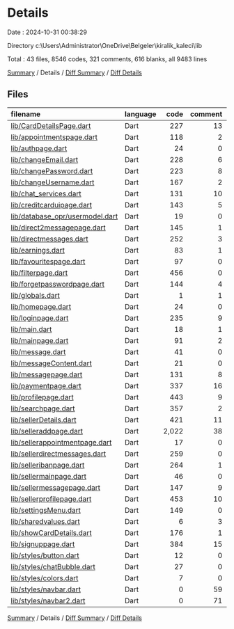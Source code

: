 # Details

Date : 2024-10-31 00:38:29

Directory c:\\Users\\Administrator\\OneDrive\\Belgeler\\kiralik_kaleci\\lib

Total : 43 files,  8546 codes, 321 comments, 616 blanks, all 9483 lines

[Summary](results.md) / Details / [Diff Summary](diff.md) / [Diff Details](diff-details.md)

## Files
| filename | language | code | comment | blank | total |
| :--- | :--- | ---: | ---: | ---: | ---: |
| [lib/CardDetailsPage.dart](/lib/CardDetailsPage.dart) | Dart | 227 | 13 | 16 | 256 |
| [lib/appointmentspage.dart](/lib/appointmentspage.dart) | Dart | 118 | 2 | 14 | 134 |
| [lib/authpage.dart](/lib/authpage.dart) | Dart | 24 | 0 | 6 | 30 |
| [lib/changeEmail.dart](/lib/changeEmail.dart) | Dart | 228 | 6 | 15 | 249 |
| [lib/changePassword.dart](/lib/changePassword.dart) | Dart | 223 | 8 | 12 | 243 |
| [lib/changeUsername.dart](/lib/changeUsername.dart) | Dart | 167 | 2 | 11 | 180 |
| [lib/chat_services.dart](/lib/chat_services.dart) | Dart | 131 | 10 | 31 | 172 |
| [lib/creditcarduipage.dart](/lib/creditcarduipage.dart) | Dart | 143 | 5 | 15 | 163 |
| [lib/database_opr/usermodel.dart](/lib/database_opr/usermodel.dart) | Dart | 19 | 0 | 6 | 25 |
| [lib/direct2messagepage.dart](/lib/direct2messagepage.dart) | Dart | 145 | 1 | 17 | 163 |
| [lib/directmessages.dart](/lib/directmessages.dart) | Dart | 252 | 3 | 30 | 285 |
| [lib/earnings.dart](/lib/earnings.dart) | Dart | 83 | 1 | 3 | 87 |
| [lib/favouritespage.dart](/lib/favouritespage.dart) | Dart | 97 | 0 | 10 | 107 |
| [lib/filterpage.dart](/lib/filterpage.dart) | Dart | 456 | 0 | 16 | 472 |
| [lib/forgetpasswordpage.dart](/lib/forgetpasswordpage.dart) | Dart | 144 | 4 | 27 | 175 |
| [lib/globals.dart](/lib/globals.dart) | Dart | 1 | 1 | 1 | 3 |
| [lib/homepage.dart](/lib/homepage.dart) | Dart | 24 | 0 | 7 | 31 |
| [lib/loginpage.dart](/lib/loginpage.dart) | Dart | 235 | 9 | 28 | 272 |
| [lib/main.dart](/lib/main.dart) | Dart | 18 | 1 | 7 | 26 |
| [lib/mainpage.dart](/lib/mainpage.dart) | Dart | 91 | 2 | 8 | 101 |
| [lib/message.dart](/lib/message.dart) | Dart | 41 | 0 | 4 | 45 |
| [lib/messageContent.dart](/lib/messageContent.dart) | Dart | 21 | 0 | 4 | 25 |
| [lib/messagepage.dart](/lib/messagepage.dart) | Dart | 131 | 8 | 22 | 161 |
| [lib/paymentpage.dart](/lib/paymentpage.dart) | Dart | 337 | 16 | 28 | 381 |
| [lib/profilepage.dart](/lib/profilepage.dart) | Dart | 443 | 9 | 17 | 469 |
| [lib/searchpage.dart](/lib/searchpage.dart) | Dart | 357 | 2 | 22 | 381 |
| [lib/sellerDetails.dart](/lib/sellerDetails.dart) | Dart | 421 | 11 | 24 | 456 |
| [lib/selleraddpage.dart](/lib/selleraddpage.dart) | Dart | 2,022 | 38 | 49 | 2,109 |
| [lib/sellerappointmentpage.dart](/lib/sellerappointmentpage.dart) | Dart | 17 | 0 | 6 | 23 |
| [lib/sellerdirectmessages.dart](/lib/sellerdirectmessages.dart) | Dart | 259 | 0 | 28 | 287 |
| [lib/selleribanpage.dart](/lib/selleribanpage.dart) | Dart | 264 | 1 | 23 | 288 |
| [lib/sellermainpage.dart](/lib/sellermainpage.dart) | Dart | 46 | 0 | 6 | 52 |
| [lib/sellermessagepage.dart](/lib/sellermessagepage.dart) | Dart | 147 | 9 | 19 | 175 |
| [lib/sellerprofilepage.dart](/lib/sellerprofilepage.dart) | Dart | 453 | 10 | 19 | 482 |
| [lib/settingsMenu.dart](/lib/settingsMenu.dart) | Dart | 149 | 0 | 4 | 153 |
| [lib/sharedvalues.dart](/lib/sharedvalues.dart) | Dart | 6 | 3 | 0 | 9 |
| [lib/showCardDetails.dart](/lib/showCardDetails.dart) | Dart | 176 | 1 | 9 | 186 |
| [lib/signuppage.dart](/lib/signuppage.dart) | Dart | 384 | 15 | 43 | 442 |
| [lib/styles/button.dart](/lib/styles/button.dart) | Dart | 12 | 0 | 3 | 15 |
| [lib/styles/chatBubble.dart](/lib/styles/chatBubble.dart) | Dart | 27 | 0 | 2 | 29 |
| [lib/styles/colors.dart](/lib/styles/colors.dart) | Dart | 7 | 0 | 3 | 10 |
| [lib/styles/navbar.dart](/lib/styles/navbar.dart) | Dart | 0 | 59 | 1 | 60 |
| [lib/styles/navbar2.dart](/lib/styles/navbar2.dart) | Dart | 0 | 71 | 0 | 71 |

[Summary](results.md) / Details / [Diff Summary](diff.md) / [Diff Details](diff-details.md)